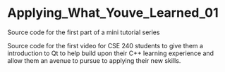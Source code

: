 # Applying_What_Youve_Learned_01
Source code for the first part of a mini tutorial series

Source code for the first video for CSE 240 students to give them a introduction to Qt to help build upon their C++ learning experience and allow them an avenue to pursue to applying their new skills.
